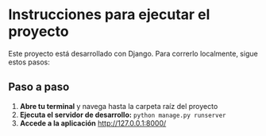 # Instrucciones para ejecutar el proyecto

Este proyecto está desarrollado con Django. Para correrlo localmente, sigue estos pasos:

## Paso a paso

1. **Abre tu terminal** y navega hasta la carpeta raíz del proyecto
2. **Ejecuta el servidor de desarrollo:** `python manage.py runserver`
3. **Accede a la aplicación** http://127.0.0.1:8000/


